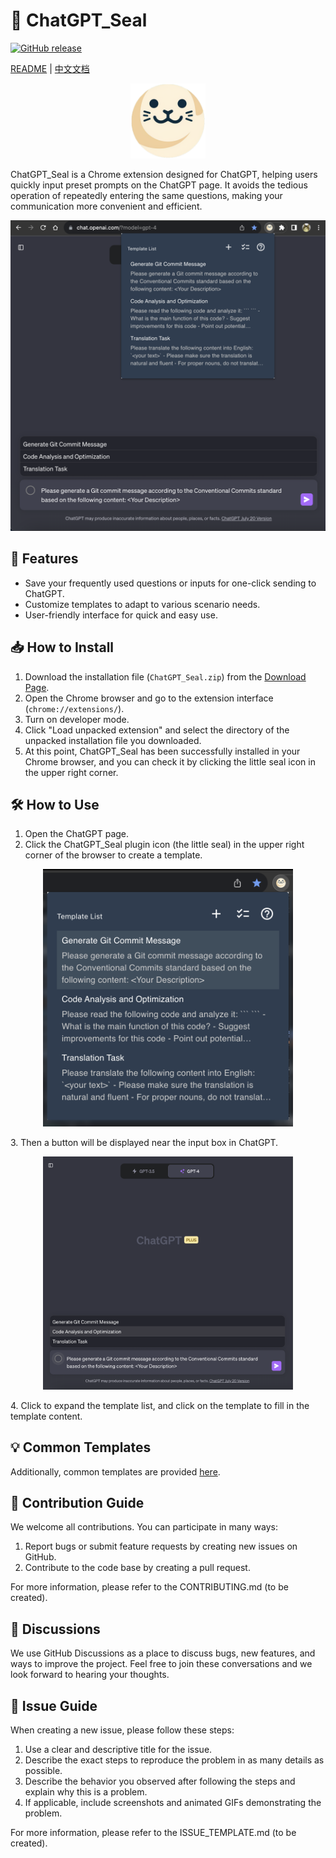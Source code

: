 # 🦭 ChatGPT_Seal
[![GitHub release](https://img.shields.io/github/tag/LouisTsang-jk/chatgpt-seal.svg?label=release)](https://github.com/LouisTsang-jk/chatgpt-seal/releases)

[README](README.md) | [中文文档](README_zh.md)

<p align="center">
    <img src="./logo.png" alt="ChatGPT_Seal" width="120" height="120">
</p>

ChatGPT_Seal is a Chrome extension designed for ChatGPT, helping users quickly input preset prompts on the ChatGPT page. It avoids the tedious operation of repeatedly entering the same questions, making your communication more convenient and efficient.    

<p align="center">
    <img src="./snapshot/snapshot-3.png" alt="ChatGPT_Seal">
</p>

## 🚀 Features

- Save your frequently used questions or inputs for one-click sending to ChatGPT.
- Customize templates to adapt to various scenario needs.
- User-friendly interface for quick and easy use.

## 📥 How to Install

1. Download the installation file (`ChatGPT_Seal.zip`) from the [Download Page](https://github.com/LouisTsang-jk/chatgpt-seal/releases).
2. Open the Chrome browser and go to the extension interface (`chrome://extensions/`).
3. Turn on developer mode.
4. Click "Load unpacked extension" and select the directory of the unpacked installation file you downloaded.
5. At this point, ChatGPT_Seal has been successfully installed in your Chrome browser, and you can check it by clicking the little seal icon in the upper right corner.

## 🛠️ How to Use

1. Open the ChatGPT page.
2. Click the ChatGPT_Seal plugin icon (the little seal) in the upper right corner of the browser to create a template.
<p align="center">
    <img src="./snapshot/snapshot-2.png" alt="ChatGPT_Seal" width="400">
</p>
3. Then a button will be displayed near the input box in ChatGPT.
<p align="center">
    <img src="./snapshot/snapshot-1.png" alt="ChatGPT_Seal" width="400">
</p>
4. Click to expand the template list, and click on the template to fill in the template content.

## 💡 Common Templates
Additionally, common templates are provided [here](./src/conf/prompts.json).

## 🤝 Contribution Guide

We welcome all contributions. You can participate in many ways:

1. Report bugs or submit feature requests by creating new issues on GitHub.
2. Contribute to the code base by creating a pull request.

For more information, please refer to the CONTRIBUTING.md (to be created).

## 💬 Discussions

We use GitHub Discussions as a place to discuss bugs, new features, and ways to improve the project. Feel free to join these conversations and we look forward to hearing your thoughts.

## 🐞 Issue Guide

When creating a new issue, please follow these steps:

1. Use a clear and descriptive title for the issue.
2. Describe the exact steps to reproduce the problem in as many details as possible.
3. Describe the behavior you observed after following the steps and explain why this is a problem.
4. If applicable, include screenshots and animated GIFs demonstrating the problem.

For more information, please refer to the ISSUE_TEMPLATE.md (to be created).
